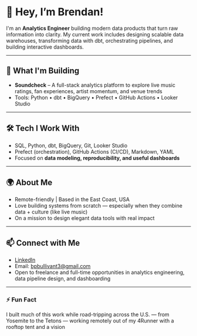 # 👋 Hey, I’m Brendan!

I'm an **Analytics Engineer** building modern data products that turn raw information into clarity. My current work includes designing scalable data warehouses, transforming data with dbt, orchestrating pipelines, and building interactive dashboards.

---

## 🎸 What I'm Building

- **Soundcheck** – A full-stack analytics platform to explore live music ratings, fan experiences, artist momentum, and venue trends
- Tools: Python • dbt • BigQuery • Prefect • GitHub Actions • Looker Studio

---

## 🛠️ Tech I Work With

- SQL, Python, dbt, BigQuery, Git, Looker Studio  
- Prefect (orchestration), GitHub Actions (CI/CD), Markdown, YAML  
- Focused on **data modeling, reproducibility, and useful dashboards**

---

## 🌍 About Me

- Remote-friendly | Based in the East Coast, USA  
- Love building systems from scratch — especially when they combine data + culture (like live music)
- On a mission to design elegant data tools with real impact

---

## 📫 Connect with Me

- [LinkedIn](https://www.linkedin.com/in/brendan-bullivant/)
- Email: bpbullivant3@gmail.com  
- Open to freelance and full-time opportunities in analytics engineering, data pipeline design, and dashboarding

---

### ⚡ Fun Fact
I built much of this work while road-tripping across the U.S. — from Yosemite to the Tetons — working remotely out of my 4Runner with a rooftop tent and a vision
